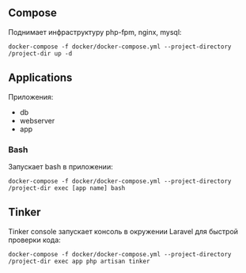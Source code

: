 ## Compose
Поднимает инфраструктуру php-fpm, nginx, mysql:
```
docker-compose -f docker/docker-compose.yml --project-directory /project-dir up -d
```

## Applications
Приложения:

- db
- webserver
- app

### Bash
Запускает bash в приложении:
```
docker-compose -f docker/docker-compose.yml --project-directory /project-dir exec [app name] bash
```

## Tinker
Tinker console запускает консоль в окружении Laravel для быстрой проверки кода:
```
docker-compose -f docker/docker-compose.yml --project-directory /project-dir exec app php artisan tinker
```
